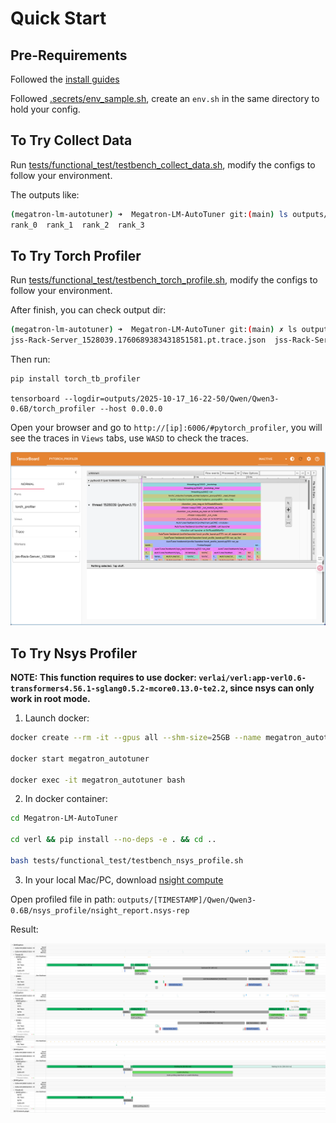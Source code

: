 # Quick Start

## Pre-Requirements

Followed the [install guides](./Install.md)

Followed [.secrets/env_sample.sh](../.secrets/env_sample.sh), create an `env.sh` in the same directory to hold your config.

## To Try Collect Data

Run [tests/functional_test/testbench_collect_data.sh](../tests/functional_test/testbench_collect_data.sh), modify the configs to follow your environment.

The outputs like:

```sh
(megatron-lm-autotuner) ➜  Megatron-LM-AutoTuner git:(main) ls outputs/2025-10-15_17-48-12/Qwen/Qwen3-0.6B/collect_data                  
rank_0  rank_1  rank_2  rank_3
```

## To Try Torch Profiler

Run [tests/functional_test/testbench_torch_profile.sh](tests/functional_test/testbench_torch_profile.sh), modify the configs to follow your environment.

After finish, you can check output dir:

```sh
(megatron-lm-autotuner) ➜  Megatron-LM-AutoTuner git:(main) ✗ ls outputs/2025-10-17_16-22-50/Qwen/Qwen3-0.6B/torch_profiler                                                        
jss-Rack-Server_1528039.1760689383431851581.pt.trace.json  jss-Rack-Server_1528040.1760689383437475633.pt.trace.json  jss-Rack-Server_1528041.1760689383439235537.pt.trace.json  jss-Rack-Server_1528042.1760689383440949434.pt.trace.json
```

Then run:

```
pip install torch_tb_profiler

tensorboard --logdir=outputs/2025-10-17_16-22-50/Qwen/Qwen3-0.6B/torch_profiler --host 0.0.0.0
```

Open your browser and go to `http://[ip]:6006/#pytorch_profiler`, you will see the traces in `Views` tabs, use `WASD` to check the traces.

![torch_profiler](./figs/QuickStart/torch_profiler.png)

## To Try Nsys Profiler

**NOTE: This function requires to use docker: `verlai/verl:app-verl0.6-transformers4.56.1-sglang0.5.2-mcore0.13.0-te2.2`, since nsys can only work in root mode.**

1. Launch docker:

```bash
docker create --rm -it --gpus all --shm-size=25GB --name megatron_autotuner -v $(pwd):/workspace/Megatron-LM-AutoTuner --network=host verlai/verl:app-verl0.6-transformers4.56.1-sglang0.5.2-mcore0.13.0-te2.2

docker start megatron_autotuner

docker exec -it megatron_autotuner bash
```

2. In docker container:

```bash
cd Megatron-LM-AutoTuner

cd verl && pip install --no-deps -e . && cd ..

bash tests/functional_test/testbench_nsys_profile.sh
```

3. In your local Mac/PC, download [nsight compute](https://developer.nvidia.com/tools-overview/nsight-compute/get-started)

Open profiled file in path: `outputs/[TIMESTAMP]/Qwen/Qwen3-0.6B/nsys_profile/nsight_report.nsys-rep`

Result:

![nsys_profile_sample](./figs/QuickStart/nsys_result_sample.png)